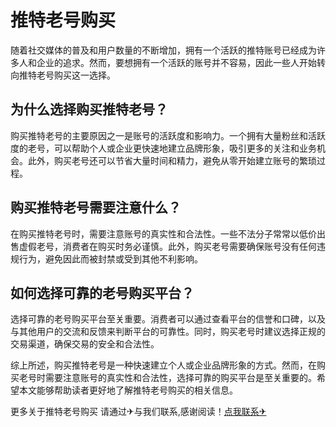 # 推特老号购买

随着社交媒体的普及和用户数量的不断增加，拥有一个活跃的推特账号已经成为许多人和企业的追求。然而，要想拥有一个活跃的账号并不容易，因此一些人开始转向推特老号购买这一选择。

## 为什么选择购买推特老号？

购买推特老号的主要原因之一是账号的活跃度和影响力。一个拥有大量粉丝和活跃度的老号，可以帮助个人或企业更快速地建立品牌形象，吸引更多的关注和业务机会。此外，购买老号还可以节省大量时间和精力，避免从零开始建立账号的繁琐过程。

## 购买推特老号需要注意什么？

在购买推特老号时，需要注意账号的真实性和合法性。一些不法分子常常以低价出售虚假老号，消费者在购买时务必谨慎。此外，购买老号需要确保账号没有任何违规行为，避免因此而被封禁或受到其他不利影响。

## 如何选择可靠的老号购买平台？

选择可靠的老号购买平台至关重要。消费者可以通过查看平台的信誉和口碑，以及与其他用户的交流和反馈来判断平台的可靠性。同时，购买老号时建议选择正规的交易渠道，确保交易的安全和合法性。

综上所述，购买推特老号是一种快速建立个人或企业品牌形象的方式。然而，在购买老号时需要注意账号的真实性和合法性，选择可靠的购买平台是至关重要的。希望本文能够帮助读者更好地了解推特老号购买的相关信息。

更多关于推特老号购买 请通过✈与我们联系,感谢阅读！[点我联系✈](https://qa.G208.com)